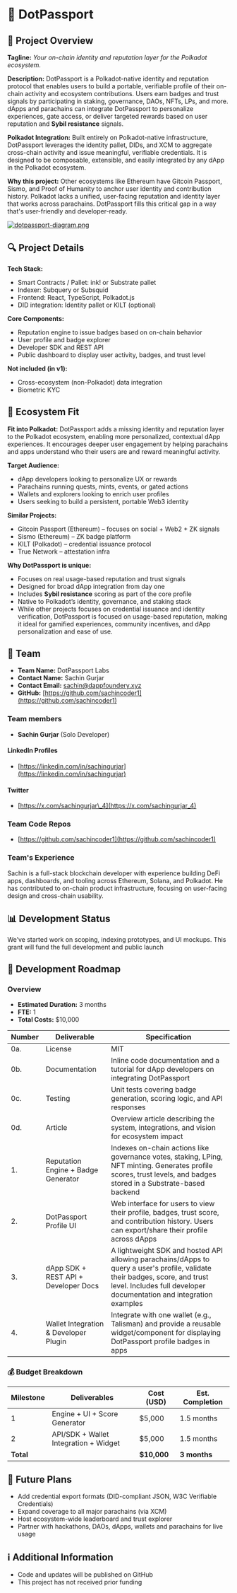 # 📝 DotPassport

## 🌟 Project Overview

**Tagline:**
*Your on-chain identity and reputation layer for the Polkadot ecosystem.*

**Description:**
DotPassport is a Polkadot-native identity and reputation protocol that enables users to build a portable, verifiable profile of their on-chain activity and ecosystem contributions. Users earn badges and trust signals by participating in staking, governance, DAOs, NFTs, LPs, and more. dApps and parachains can integrate DotPassport to personalize experiences, gate access, or deliver targeted rewards based on user reputation and **Sybil resistance** signals.

**Polkadot Integration:**
Built entirely on Polkadot-native infrastructure, DotPassport leverages the identity pallet, DIDs, and XCM to aggregate cross-chain activity and issue meaningful, verifiable credentials. It is designed to be composable, extensible, and easily integrated by any dApp in the Polkadot ecosystem.

**Why this project:**
Other ecosystems like Ethereum have Gitcoin Passport, Sismo, and Proof of Humanity to anchor user identity and contribution history. Polkadot lacks a unified, user-facing reputation and identity layer that works across parachains. DotPassport fills this critical gap in a way that's user-friendly and developer-ready.

[![dotpassport-diagram.png](https://i.postimg.cc/MZ9tJNN1/dotpassport-diagram.png)]()

## 🔍 Project Details

**Tech Stack:**

* Smart Contracts / Pallet: ink! or Substrate pallet
* Indexer: Subquery or Subsquid
* Frontend: React, TypeScript, Polkadot.js
* DID integration: Identity pallet or KILT (optional)

**Core Components:**

* Reputation engine to issue badges based on on-chain behavior
* User profile and badge explorer
* Developer SDK and REST API
* Public dashboard to display user activity, badges, and trust level

**Not included (in v1):**

* Cross-ecosystem (non-Polkadot) data integration
* Biometric KYC

## 🧩 Ecosystem Fit

**Fit into Polkadot:**
DotPassport adds a missing identity and reputation layer to the Polkadot ecosystem, enabling more personalized, contextual dApp experiences. It encourages deeper user engagement by helping parachains and apps understand who their users are and reward meaningful activity.

**Target Audience:**

* dApp developers looking to personalize UX or rewards
* Parachains running quests, mints, events, or gated actions
* Wallets and explorers looking to enrich user profiles
* Users seeking to build a persistent, portable Web3 identity

**Similar Projects:**

* Gitcoin Passport (Ethereum) – focuses on social + Web2 + ZK signals
* Sismo (Ethereum) – ZK badge platform
* KILT (Polkadot) – credential issuance protocol
* True Network – attestation infra

**Why DotPassport is unique:**

* Focuses on real usage-based reputation and trust signals
* Designed for broad dApp integration from day one
* Includes **Sybil resistance** scoring as part of the core profile
* Native to Polkadot’s identity, governance, and staking stack
* While other projects focuses on credential issuance and identity verification, DotPassport is focused on usage-based reputation, making it ideal for gamified experiences, community incentives, and dApp personalization and ease of use.

## 👥 Team

* **Team Name:** DotPassport Labs
* **Contact Name:** Sachin Gurjar
* **Contact Email:** [sachin@dappfoundery.xyz](mailto:sachinhlo232@gmail.com)
* **GitHub:** [https://github.com/sachincoder1](https://github.com/sachincoder1)

### Team members

* **Sachin Gurjar** (Solo Developer)

#### LinkedIn Profiles

* [https://linkedin.com/in/sachingurjar](https://linkedin.com/in/sachingurjar)

#### Twitter

* [https://x.com/sachingurjar\_4](https://x.com/sachingurjar_4)

### Team Code Repos

* [https://github.com/sachincoder1](https://github.com/sachincoder1)

### Team's Experience

Sachin is a full-stack blockchain developer with experience building DeFi apps, dashboards, and tooling across Ethereum, Solana, and Polkadot. He has contributed to on-chain product infrastructure, focusing on user-facing design and cross-chain usability.

## 📊 Development Status

We’ve started work on scoping, indexing prototypes, and UI mockups. This grant will fund the full development and public launch

## 📅 Development Roadmap

### Overview

* **Estimated Duration:** 3 months
* **FTE:** 1
* **Total Costs:** \$10,000

| Number | Deliverable                           | Specification                                                                                                                                                                                       |
| ------ | ------------------------------------- | --------------------------------------------------------------------------------------------------------------------------------------------------------------------------------------------------- |
| 0a.    | License                               | MIT                                                                                                                                                                                                 |
| 0b.    | Documentation                         | Inline code documentation and a tutorial for dApp developers on integrating DotPassport                                                                                                             |
| 0c.    | Testing                               | Unit tests covering badge generation, scoring logic, and API responses                                                                                                                              |
| 0d.    | Article                               | Overview article describing the system, integrations, and vision for ecosystem impact                                                                                                               |
| 1.     | Reputation Engine + Badge Generator   | Indexes on-chain actions like governance votes, staking, LPing, NFT minting. Generates profile scores, trust levels, and badges stored in a Substrate-based backend                                 |
| 2.     | DotPassport Profile UI                | Web interface for users to view their profile, badges, trust score, and contribution history. Users can export/share their profile across dApps                                                     |
| 3.     | dApp SDK + REST API + Developer Docs  | A lightweight SDK and hosted API allowing parachains/dApps to query a user's profile, validate their badges, score, and trust level. Includes full developer documentation and integration examples |
| 4.     | Wallet Integration & Developer Plugin | Integrate with one wallet (e.g., Talisman) and provide a reusable widget/component for displaying DotPassport profile badges in apps                                                                |

### 💰 Budget Breakdown

| Milestone | Deliverables                          | Cost (USD)   | Est. Completion |
| --------- | ------------------------------------- | ------------ | --------------- |
| 1         | Engine + UI + Score Generator         | \$5,000      | 1.5 months      |
| 2         | API/SDK + Wallet Integration + Widget | \$5,000      | 1.5 months      |
| **Total** |                                       | **\$10,000** | **3 months**    |

## 🔮 Future Plans

* Add credential export formats (DID-compliant JSON, W3C Verifiable Credentials)
* Expand coverage to all major parachains (via XCM)
* Host ecosystem-wide leaderboard and trust explorer
* Partner with hackathons, DAOs, dApps, wallets and parachains for live usage

## ℹ️ Additional Information

* Code and updates will be published on GitHub
* This project has not received prior funding
